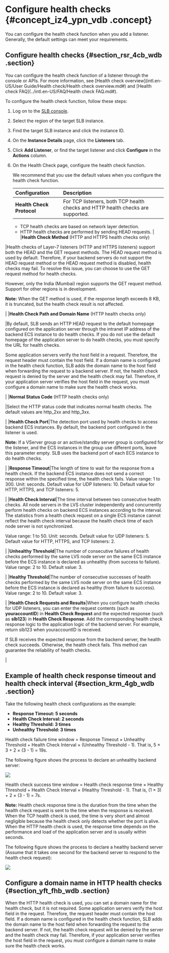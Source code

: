 # Configure health checks {#concept_iz4_ypn_vdb .concept}

You can configure the health check function when you add a listener. Generally, the default settings can meet your requirements.

## Configure health checks {#section_rsr_4cb_wdb .section}

You can configure the health check function of a listener through the console or APIs. For more information, see [Health check overview](intl.en-US/User Guide/Health check/Health check overview.md#) and [Health check FAQ](../intl.en-US/FAQ/Health check FAQ.md#).

To configure the health check function, follow these steps:

1.  Log on to the [SLB console](https://slb.console.aliyun.com/slb).
2.  Select the region of the target SLB instance.
3.  Find the target SLB instance and click the instance ID.
4.  On the **Instance Details** page, click the **Listeners** tab.
5.  Click **Add Listener**, or find the target listener and click **Configure** in the **Actions** column.
6.  On the Health Check page, configure the health check function.

    We recommend that you use the default values when you configure the health check function.

    |Configuration|Description|
    |:------------|:----------|
    |**Health Check Protocol**| For TCP listeners, both TCP health checks and HTTP health checks are supported.

    -   TCP health checks are based on network layer detection.
    -   HTTP health checks are performed by sending HEAD requests.
 |
    |**Health Check Method** \(HTTP and HTTPS health checks only\)

 |Health checks of Layer-7 listeners \(HTTP and HTTPS listeners\) support both the HEAD and the GET request methods. The HEAD request method is used by default. Therefore, if your backend servers do not support the HEAD request method or the HEAD request method is disabled, health checks may fail. To resolve this issue, you can choose to use the GET request method for health checks.

 However, only the India \(Mumbai\) region supports the GET request method. Support for other regions is in development.

 **Note:** When the GET method is used, if the response length exceeds 8 KB, it is truncated, but the health check result is not affected.

 |
    |**Health Check Path and Domain Name** \(HTTP health checks only\)

 |By default, SLB sends an HTTP HEAD request to the default homepage configured on the application server through the intranet IP address of the backend ECS instance to do health checks. If you do not use the default homepage of the application server to do health checks, you must specify the URL for health checks.

 Some application servers verify the host field in a request. Therefore, the request header must contain the host field. If a domain name is configured in the health check function, SLB adds the domain name to the host field when forwarding the request to a backend server. If not, the health check request is denied by the server and the health check may fail. Therefore, if your application server verifies the host field in the request, you must configure a domain name to make sure the health check works.

 |
    |**Normal Status Code** \(HTTP health checks only\)

 |Select the HTTP status code that indicates normal health checks. The default values are http\_2xx and http\_3xx.

 |
    |**Health Check Port**|The detection port used by health checks to access backend ECS instances. By default, the backend port configured in the listener is used.

 **Note:** If a VServer group or an active/standby server group is configured for the listener, and the ECS instances in the group use different ports, leave this parameter empty. SLB uses the backend port of each ECS instance to do health checks.

 |
    |**Response Timeout**|The length of time to wait for the response from a health check. If the backend ECS instance does not send a correct response within the specified time, the health check fails. Value range: 1 to 300. Unit: seconds. Default value for UDP listeners: 10. Default value for HTTP, HTTPS, and TCP listeners: 5.

 |
    |**Health Check Interval**|The time interval between two consecutive health checks. All node servers in the LVS cluster independently and concurrently perform health checks on backend ECS instances according to the interval. The statistics from a health check request on a single ECS instance cannot reflect the health check interval because the health check time of each node server is not synchronized.

 Value range: 1 to 50. Unit: seconds. Default value for UDP listeners: 5. Default value for HTTP, HTTPS, and TCP listeners: 2.

 |
    |**Unhealthy Threshold**|The number of consecutive failures of health checks performed by the same LVS node server on the same ECS instance before the ECS instance is declared as unhealthy \(from success to failure\). Value range: 2 to 10. Default value: 3.

 |
    |**Healthy Threshold**|The number of consecutive successes of health checks performed by the same LVS node server on the same ECS instance before the ECS instance is declared as healthy \(from failure to success\). Value range: 2 to 10. Default value: 3.

 |
    |**Health Check Requests and Results**|When you configure health checks for UDP listeners, you can enter the request contents \(such as **youraccountID**\) in **Health Check Request** and the expected response \(such as **slb123**\) in **Health Check Response**. Add the corresponding health check response logic to the application logic of the backend server. For example, return slb123 when youraccountID is received.

 If SLB receives the expected response from the backend server, the health check succeeds. Otherwise, the health check fails. This method can guarantee the reliability of health checks.

 |


## Example of health check response timeout and health check interval {#section_krm_4gb_wdb .section}

Take the following health check configurations as the example:

-   **Response Timeout: 5 seconds**
-   **Health Check Interval: 2 seconds**
-   **Healthy Threshold: 3 times**
-   **Unhealthy Threshold: 3 times**

Health check failure time window = Response Timeout × Unhealthy Threshold + Health Check Interval × \(Unhealthy Threshold - 1\). That is, 5 × 3 + 2 × \(3 - 1\) = 19s.

The following figure shows the process to declare an unhealthy backend server:

![](../DNSLB11827830/images/2816_en-US.png)

Health check success time window = Health check response time × Healthy Threshold + Health Check Interval × \(Healthy Threshold - 1\). That is, \(1 × 3\) + 2 × \(3 - 1\) = 7s.

**Note:** Health check response time is the duration from the time when the health check request is sent to the time when the response is received. When the TCP health check is used, the time is very short and almost negligible because the health check only detects whether the port is alive. When the HTTP health check is used, the response time depends on the performance and load of the application server and is usually within seconds.

The following figure shows the process to declare a healthy backend server \(Assume that it takes one second for the backend server to respond to the health check request\):

![](http://static-aliyun-doc.oss-cn-hangzhou.aliyuncs.com/assets/img/4138/15607641342820_en-US.png)

## Configure a domain name in HTTP health checks {#section_yft_fhb_wdb .section}

When the HTTP health check is used, you can set a domain name for the health check, but it is not required. Some application servers verify the host field in the request. Therefore, the request header must contain the host field. If a domain name is configured in the health check function, SLB adds the domain name to the host field when forwarding the request to the backend server. If not, the health check request will be denied by the server and the health check may fail. Therefore, if your application server verifies the host field in the request, you must configure a domain name to make sure the health check works.

